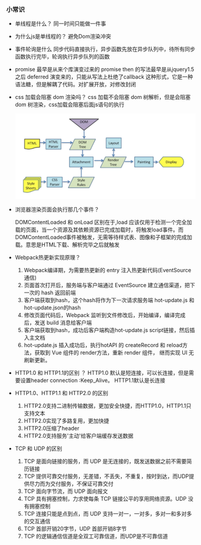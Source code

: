### 小常识
- 单线程是什么？
  同一时间只能做一件事
- 为什么js是单线程的？
  避免Dom渲染冲突
- 事件轮询是什么
  同步代码直接执行，异步函数先放在异步队列中，待所有同步函数执行完毕，轮询执行异步队列的函数
- promise 最早是从来个库演变过来的
  promise then 的写法最早是从jquery1.5之后 deferred 演变来的，只能从写法上杜绝了callback 这种形式，它是一种语法糖，但是解耦了代码。对扩展开放，对修改封闭

- css 加载会阻塞 dom 渲染吗？
  css 加载不会阻塞 dom 树解析，但是会阻塞 dom 树渲染，css加载会阻塞后面js语句的执行

  ![dom渲染流程](./webkit-render.png)

- 浏览器渲染页面会执行那几个事件？
     
  DOMContentLoaded 和 onLoad 区别在于,load 应该仅用于检测一个完全加载的页面，当一个资源及其依赖资源已完成加载时，将触发load事件。而DOMContentLoaded事件被触发，无需等待样式表、图像和子框架的完成加载。意思是HTML下载、解析完毕之后就触发

    
- Webpack热更新实现原理？
  1. Webpack编译期，为需要热更新的 entry 注入热更新代码(EventSource通信)
  2. 页面首次打开后，服务端与客户端通过 EventSource 建立通信渠道，把下一次的 hash 返回前端
  3. 客户端获取到hash，这个hash将作为下一次请求服务端 hot-update.js 和 hot-update.json的hash
  4. 修改页面代码后，Webpack 监听到文件修改后，开始编译，编译完成后，发送 build 消息给客户端
  5. 客户端获取到hash，成功后客户端构造hot-update.js script链接，然后插入主文档
  6. hot-update.js 插入成功后，执行hotAPI 的 createRecord 和 reload方法，获取到 Vue 组件的 render方法，重新 render 组件， 继而实现 UI 无刷新更新。

- HTTP1.0 和 HTTP1.1的区别 ？
  HTTP1.0 默认是短连接，可以长连接，但是需要设置header connection :Keep_Alive。 HTTP1.1默认是长连接

- HTTP1.0、HTTP1.1 和 HTTP2.0 的区别
  1. HTTP2.0支持二进制传输数据，更加安全快捷，而HTTP1.0，HTTP1.1只支持文本
  2. HTTP2.0实现了多路复用，更加快捷
  3. HTTP2.0压缩了header
  4. HTTP2.0支持服务'主动'给客户端缓存发送数据

- TCP 和 UDP 的区别
  1. TCP 是面向链接的服务，而 UDP 是无连接的，既发送数据之前不需要简历链接
  2. TCP 提供可靠交付服务，无差错，不丢失，不重复，按时到达，而UDP提供尽力而为交付服务，不保证可靠交付
  3. TCP 面向字节流，而 UDP 面向报文
  4. TCP 具有拥塞控制，力求使每条 TCP 链接公平的享用网络资源。UDP 没有拥塞控制
  5. TCP 连接只能是点到点，而 UDP 支持一对一，一对多，多对一和多对多的交互通信
  6. TCP 首部开销20字节，UDP 首部开销8字节
  7. TCP 的逻辑通信信道是全双工可靠信道，而UDP是不可靠信道